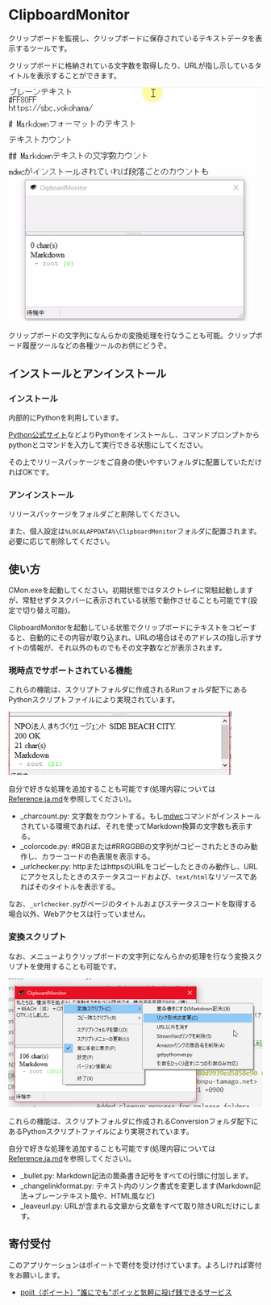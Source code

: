 # ClipboardMonitor

クリップボードを監視し、クリップボードに保存されているテキストデータを表示するツールです。

クリップボードに格納されている文字数を取得したり、URLが指し示しているタイトルを表示することができます。

![スクリーンショット](README.assets/2021-12-14_12h35_16.gif)

クリップボードの文字列になんらかの変換処理を行なうことも可能。クリップボード履歴ツールなどの各種ツールのお供にどうぞ。

## インストールとアンインストール

### インストール

内部的にPythonを利用しています。

[Python公式サイト](https://www.python.org/)などよりPythonをインストールし、コマンドプロンプトからpythonとコマンドを入力して実行できる状態にしてください。

その上でリリースパッケージをご自身の使いやすいフォルダに配置していただければOKです。

### アンインストール

リリースパッケージをフォルダごと削除してください。

また、個人設定は`%LOCALAPPDATA%\ClipboardMonitor`フォルダに配置されます。必要に応じて削除してください。

## 使い方

CMon.exeを起動してください。初期状態ではタスクトレイに常駐起動しますが、常駐せずタスクバーに表示されている状態で動作させることも可能です(設定で切り替え可能)。

ClipboardMonitorを起動している状態でクリップボードにテキストをコピーすると、自動的にその内容が取り込まれ、URLの場合はそのアドレスの指し示すサイトの情報が、それ以外のものでもその文字数などが表示されます。

### 現時点でサポートされている機能

これらの機能は、スクリプトフォルダに作成されるRunフォルダ配下にあるPythonスクリプトファイルにより実現されています。

![コピーした文字列の解析](README.assets/2021-12-14-12-30-39.png)

自分で好きな処理を追加することも可能です(処理内容については[Reference.ja.md](Reference.ja.md)を参照してください)。

* _charcount.py: 文字数をカウントする。もし[mdwc](https://github.com/fnobi/mdwc)コマンドがインストールされている環境であれば、それを使ってMarkdown換算の文字数も表示する。
* _colorcode.py: #RGBまたは#RRGGBBの文字列がコピーされたときのみ動作し、カラーコードの色表現を表示する。
* _urlchecker.py: httpまたはhttpsのURLをコピーしたときのみ動作し、URLにアクセスしたときのステータスコードおよび、`text/html`なリソースであればそのタイトルを表示する。

なお、`_urlchecker.py`がページのタイトルおよびステータスコードを取得する場合以外、Webアクセスは行っていません。

### 変換スクリプト

なお、メニューよりクリップボードの文字列になんらかの処理を行なう変換スクリプトを使用することも可能です。

![変換スクリプト](README.assets/2021-12-14-12-29-23.png)

これらの機能は、スクリプトフォルダに作成されるConversionフォルダ配下にあるPythonスクリプトファイルにより実現されています。

自分で好きな処理を追加することも可能です(処理内容については[Reference.ja.md](Reference.ja.md)を参照してください)。

* _bullet.py: Markdown記法の箇条書き記号をすべての行頭に付加します。
* _changelinkformat.py: テキスト内のリンク書式を変更します(Markdown記法→プレーンテキスト風や、HTML風など)
* _leaveurl.py: URLが含まれる文章から文章をすべて取り除きURLだけにします。

## 寄付受付

このアプリケーションはポイートで寄付を受け付けています。よろしければ寄付をお願いします。

* [poiit（ポイート）"誰にでも"ポイッと気軽に投げ銭できるサービス](https://poiit.me/TakamiChie)